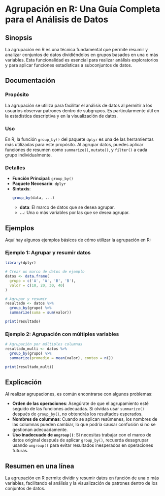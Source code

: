 <!--
Meta Description: # Agrupación en R: Una Guía Completa para el Análisis de Datos ## Sinopsis La agrupación en R es una técnica fundamental que permite resumir y analiza...
Meta Keywords: datos, agrupación, una, group_by, para
-->

# Agrupación en R: Una Guía Completa para el Análisis de Datos

## Sinopsis
La agrupación en R es una técnica fundamental que permite resumir y analizar conjuntos de datos dividiéndolos en grupos basados en una o más variables. Esta funcionalidad es esencial para realizar análisis exploratorios y para aplicar funciones estadísticas a subconjuntos de datos.

## Documentación
### Propósito
La agrupación se utiliza para facilitar el análisis de datos al permitir a los usuarios observar patrones dentro de subgrupos. Es particularmente útil en la estadística descriptiva y en la visualización de datos.

### Uso
En R, la función `group_by()` del paquete `dplyr` es una de las herramientas más utilizadas para este propósito. Al agrupar datos, puedes aplicar funciones de resumen como `summarize()`, `mutate()`, y `filter()` a cada grupo individualmente.

### Detalles
- **Función Principal**: `group_by()`
- **Paquete Necesario**: `dplyr`
- **Sintaxis**:
  ```R
  group_by(data, ...)
  ```
  - **data**: El marco de datos que se desea agrupar.
  - **...**: Una o más variables por las que se desea agrupar.

## Ejemplos
Aquí hay algunos ejemplos básicos de cómo utilizar la agrupación en R:

### Ejemplo 1: Agrupar y resumir datos
```R
library(dplyr)

# Crear un marco de datos de ejemplo
datos <- data.frame(
  grupo = c('A', 'A', 'B', 'B'),
  valor = c(10, 20, 30, 40)
)

# Agrupar y resumir
resultado <- datos %>%
  group_by(grupo) %>%
  summarize(suma = sum(valor))

print(resultado)
```

### Ejemplo 2: Agrupación con múltiples variables
```R
# Agrupación por múltiples columnas
resultado_multi <- datos %>%
  group_by(grupo) %>%
  summarize(promedio = mean(valor), conteo = n())

print(resultado_multi)
```

## Explicación
Al realizar agrupaciones, es común encontrarse con algunos problemas:

- **Orden de las operaciones**: Asegúrate de que el agrupamiento esté seguido de las funciones adecuadas. Si olvidas usar `summarize()` después de `group_by()`, no obtendrás los resultados esperados.
- **Nombres de columnas**: Cuando se aplican resúmenes, los nombres de las columnas pueden cambiar, lo que podría causar confusión si no se gestionan adecuadamente.
- **Uso inadecuado de `ungroup()`**: Si necesitas trabajar con el marco de datos original después de aplicar `group_by()`, recuerda desagrupar usando `ungroup()` para evitar resultados inesperados en operaciones futuras.

## Resumen en una línea
La agrupación en R permite dividir y resumir datos en función de una o más variables, facilitando el análisis y la visualización de patrones dentro de los conjuntos de datos.